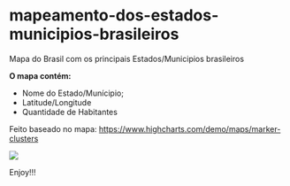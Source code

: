 # mapeamento-dos-estados-municipios-brasileiros

Mapa do Brasil com os principais Estados/Municipios brasileiros

<b>O mapa contém:</b>
- Nome do Estado/Munícipio;
- Latitude/Longitude
- Quantidade de Habitantes

Feito baseado no mapa: https://www.highcharts.com/demo/maps/marker-clusters



<img src="img/sample.png">

Enjoy!!! 
